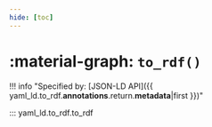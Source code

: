 ```yaml
---
hide: [toc]
---
```


# :material-graph: `to_rdf()`

!!! info "Specified by: [JSON-LD API]({{ yaml_ld.to_rdf.__annotations__.return.__metadata__|first }})"

::: yaml_ld.to_rdf.to_rdf
